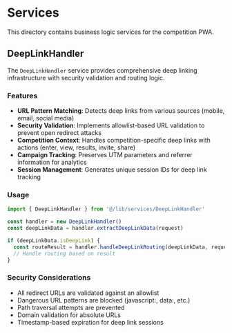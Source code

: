 # Services

This directory contains business logic services for the competition PWA.

## DeepLinkHandler

The `DeepLinkHandler` service provides comprehensive deep linking infrastructure with security validation and routing logic.

### Features

- **URL Pattern Matching**: Detects deep links from various sources (mobile, email, social media)
- **Security Validation**: Implements allowlist-based URL validation to prevent open redirect attacks
- **Competition Context**: Handles competition-specific deep links with actions (enter, view, results, invite, share)
- **Campaign Tracking**: Preserves UTM parameters and referrer information for analytics
- **Session Management**: Generates unique session IDs for deep link tracking

### Usage

```typescript
import { DeepLinkHandler } from '@/lib/services/DeepLinkHandler'

const handler = new DeepLinkHandler()
const deepLinkData = handler.extractDeepLinkData(request)

if (deepLinkData.isDeepLink) {
  const routeResult = handler.handleDeepLinkRouting(deepLinkData, request)
  // Handle routing based on result
}
```

### Security Considerations

- All redirect URLs are validated against an allowlist
- Dangerous URL patterns are blocked (javascript:, data:, etc.)
- Path traversal attempts are prevented
- Domain validation for absolute URLs
- Timestamp-based expiration for deep link sessions